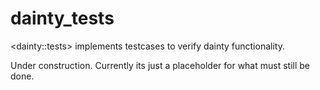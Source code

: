 # dainty_tests
&lt;dainty::tests> implements testcases to verify dainty functionality.

Under construction. Currently its just a placeholder for what must still be done.
